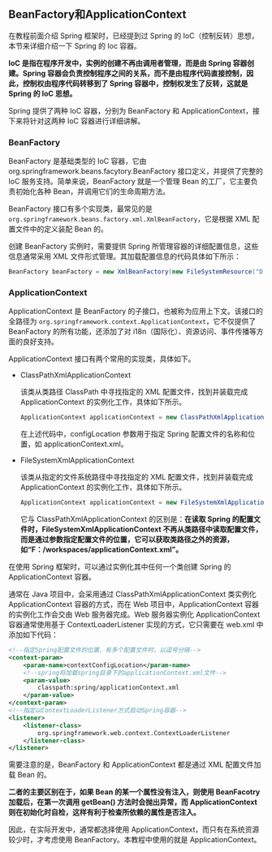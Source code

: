 ## BeanFactory和ApplicationContext

在教程前面介绍 Spring 框架时，已经提到过 Spring 的 IoC（控制反转）思想，本节来详细介绍一下 Spring 的 Ioc 容器。

**IoC 是指在程序开发中，实例的创建不再由调用者管理，而是由 Spring 容器创建。Spring 容器会负责控制程序之间的关系，而不是由程序代码直接控制，因此，控制权由程序代码转移到了 Spring 容器中，控制权发生了反转，这就是 Spring 的 IoC 思想。**

Spring 提供了两种 IoC 容器，分别为 BeanFactory 和 ApplicationContext，接下来将针对这两种 IoC 容器进行详细讲解。

### BeanFactory
BeanFactory 是基础类型的 IoC 容器，它由 org.springframework.beans.facytory.BeanFactory 接口定义，并提供了完整的 IoC 服务支持。简单来说，BeanFactory 就是一个管理 Bean 的工厂，它主要负责初始化各种 Bean，并调用它们的生命周期方法。

BeanFactory 接口有多个实现类，最常见的是 `org.springframework.beans.factory.xml.XmlBeanFactory`，它是根据 XML 配置文件中的定义装配 Bean 的。

创建 BeanFactory 实例时，需要提供 Spring 所管理容器的详细配置信息，这些信息通常采用 XML 文件形式管理。其加载配置信息的代码具体如下所示：
```java
BeanFactory beanFactory = new XmlBeanFactory(new FileSystemResource("D://applicationContext.xml"));
```
### ApplicationContext
ApplicationContext 是 BeanFactory 的子接口，也被称为应用上下文。该接口的全路径为 `org.springframework.context.ApplicationContext`，它不仅提供了 BeanFactory 的所有功能，还添加了对 i18n（国际化）、资源访问、事件传播等方面的良好支持。

ApplicationContext 接口有两个常用的实现类，具体如下。

- ClassPathXmlApplicationContext
  
    该类从类路径 ClassPath 中寻找指定的 XML 配置文件，找到并装载完成 ApplicationContext 的实例化工作，具体如下所示。
    ```java
    ApplicationContext applicationContext = new ClassPathXmlApplicationContext(String configLocation);
    ```
    在上述代码中，configLocation 参数用于指定 Spring 配置文件的名称和位置，如 applicationContext.xml。

- FileSystemXmlApplicationContext
  
    该类从指定的文件系统路径中寻找指定的 XML 配置文件，找到并装载完成 ApplicationContext 的实例化工作，具体如下所示。
    ```java
    ApplicationContext applicationContext = new FileSystemXmlApplicationContext(String configLocation);
    ```
    它与 ClassPathXmlApplicationContext 的区别是：**在读取 Spring 的配置文件时，FileSystemXmlApplicationContext 不再从类路径中读取配置文件，而是通过参数指定配置文件的位置，它可以获取类路径之外的资源，如“F：/workspaces/applicationContext.xml”。**

在使用 Spring 框架时，可以通过实例化其中任何一个类创建 Spring 的 ApplicationContext 容器。

通常在 Java 项目中，会采用通过 ClassPathXmlApplicationContext 类实例化 ApplicationContext 容器的方式，而在 Web 项目中，ApplicationContext 容器的实例化工作会交由 Web 服务器完成。Web 服务器实例化 ApplicationContext 容器通常使用基于 ContextLoaderListener 实现的方式，它只需要在 web.xml 中添加如下代码：
```xml
<!--指定Spring配置文件的位置，有多个配置文件时，以逗号分隔-->
<context-param>
    <param-name>contextConfigLocation</param-name>
    <!--spring将加载spring目录下的applicationContext.xml文件-->
    <param-value>
        classpath:spring/applicationContext.xml
    </param-value>
</context-param>
<!--指定以ContextLoaderListener方式启动Spring容器-->
<listener>
    <listener-class>
        org.springframework.web.context.ContextLoaderListener
    </listener-class>
</listener>
```
需要注意的是，BeanFactory 和 ApplicationContext 都是通过 XML 配置文件加载 Bean 的。

**二者的主要区别在于，如果 Bean 的某一个属性没有注入，则使用 BeanFacotry 加载后，在第一次调用 getBean() 方法时会抛出异常，而 ApplicationContext 则在初始化时自检，这样有利于检查所依赖的属性是否注入。**

因此，在实际开发中，通常都选择使用 ApplicationContext，而只有在系统资源较少时，才考虑使用 BeanFactory。本教程中使用的就是 ApplicationContext。
